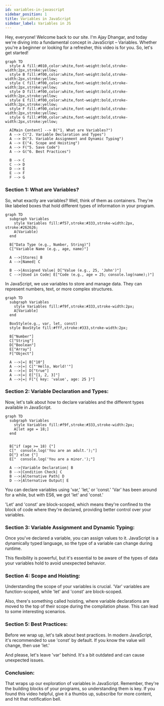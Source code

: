 ```yaml
---
id: variables-in-javascript
sidebar_position: 1
title: Variables in JavaScript
sidebar_label: Variables in JS
---
```


Hey, everyone! Welcome back to our site. I'm Ajay Dhangar, and today we're diving into a fundamental concept in JavaScript – Variables. Whether you're a beginner or looking for a refresher, this video is for you. So, let's get started!


```mermaid
graph TD
  style A fill:#010,color:white,font-weight:bold,stroke-width:2px,stroke:yellow;
  style B fill:#f00,color:white,font-weight:bold,stroke-width:2px,stroke:yellow;
  style C fill:#f00,color:white,font-weight:bold,stroke-width:2px,stroke:yellow;
  style D fill:#f00,color:white,font-weight:bold,stroke-width:2px,stroke:yellow;
  style E fill:#f00,color:white,font-weight:bold,stroke-width:2px,stroke:yellow;
  style F fill:#f00,color:white,font-weight:bold,stroke-width:2px,stroke:yellow;
  style G fill:#f00,color:white,font-weight:bold,stroke-width:2px,stroke:yellow;

  A[Main Content] --> B("1. What are Variables?")
  A --> C("2. Variable Declaration and Types")
  A --> D("3. Variable Assignment and Dynamic Typing")
  A --> E("4. Scope and Hoisting")
  A --> F("5. Save Code")
  A --> G("6. Best Practices")

  B --> C
  C --> D
  D --> E
  E --> F
  F --> G
```

### Section 1: What are Variables?

So, what exactly are variables? Well, think of them as containers. They're like labeled boxes that hold different types of information in your program.

<!-- [Visual Aid: Illustration of a variable as a box] -->

```mermaid
graph TD
  subgraph Variables
    style Variables fill:#f57,stroke:#333,stroke-width:2px, stroke:#262626;
    A(Variable)
  end

  B["Data Type (e.g., Number, String)"]
  C["Variable Name (e.g., age, name)"]

  A -->|Stores| B
  A -->|Named| C

  B -->|Assigned Value| D["Value (e.g., 25, 'John')"]
  C -->|Used in Code| E["Code (e.g., age = 25; console.log(name);)"]

```

In JavaScript, we use variables to store and manage data. They can represent numbers, text, or more complex structures.

<!-- [Visual Aid: Examples of variables holding different types of data] -->

```mermaid
graph TD
  subgraph Variables
    style Variables fill:#f9f,stroke:#333,stroke-width:2px;
    A[Variable]
  end

  BoxStyle(e.g., var, let, const)
  style BoxStyle fill:#fff,stroke:#333,stroke-width:2px;

  B["Number"]
  C["String"]
  D["Boolean"]
  E["Array"]
  F["Object"]

  A -->|=| B["10"]
  A -->|=| C["'Hello, World!'"]
  A -->|=| D["true"]
  A -->|=| E["[1, 2, 3]"]
  A -->|=| F["{ key: 'value', age: 25 }"]
```


### Section 2: Variable Declaration and Types:

Now, let's talk about how to declare variables and the different types available in JavaScript.

<!-- [Visual Aid: Code snippets demonstrating variable declaration] -->

```mermaid
graph TD
  subgraph Variables
    style Variables fill:#f9f,stroke:#333,stroke-width:2px;
    A[let age = 18;]
  end

 
  B["if (age >= 18) {"]
  C["  console.log('You are an adult.');"]
  D["} else {"]
  E["  console.log('You are a minor.');"]

  A -->|Variable Declaration| B
  B -->|Condition Check| C
  B -->|Alternative Path| D
  D -->|Alternative Output| E

```

You can declare variables using 'var,' 'let,' or 'const.' 'Var' has been around for a while, but with ES6, we got 'let' and 'const.' 

<!-- [Visual Aid: Comparison of 'var,' 'let,' and 'const' usage] -->


'Let' and 'const' are block-scoped, which means they're confined to the block of code where they're declared, providing better control over your variables.

<!-- [Visual Aid: Block scope illustration] -->

### Section 3: Variable Assignment and Dynamic Typing:

Once you've declared a variable, you can assign values to it. JavaScript is a dynamically typed language, so the type of a variable can change during runtime.

<!-- [Visual Aid: Code example demonstrating variable assignment and dynamic typing] -->

This flexibility is powerful, but it's essential to be aware of the types of data your variables hold to avoid unexpected behavior.

<!-- [Visual Aid: Illustration of dynamic typing] -->


### Section 4: Scope and Hoisting:

Understanding the scope of your variables is crucial. 'Var' variables are function-scoped, while 'let' and 'const' are block-scoped.

<!-- [Visual Aid: Code examples demonstrating scope] -->

Also, there's something called hoisting, where variable declarations are moved to the top of their scope during the compilation phase. This can lead to some interesting scenarios.

<!-- [Visual Aid: Hoisting explanation and illustration] -->


### Section 5: Best Practices:

Before we wrap up, let's talk about best practices. In modern JavaScript, it's recommended to use 'const' by default. If you know the value will change, then use 'let.'

<!-- [Visual Aid: Code examples demonstrating best practices] -->

And please, let's leave 'var' behind. It's a bit outdated and can cause unexpected issues.

<!-- [Visual Aid: X mark on 'var'] -->

<!-- [Closing Scene] -->

### Conclusion:

That wraps up our exploration of variables in JavaScript. Remember, they're the building blocks of your programs, so understanding them is key. If you found this video helpful, give it a thumbs up, subscribe for more content, and hit that notification bell.

<!-- [Closing Scene with Channel Logo and Subscribe Prompt]
[Outro Music] -->